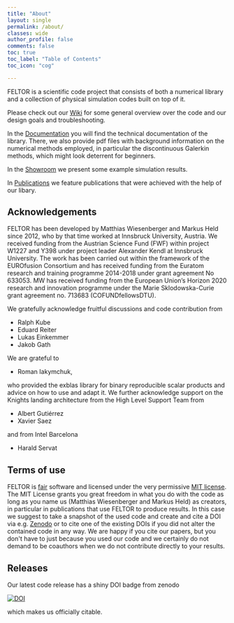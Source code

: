 ```yaml
---
title: "About"
layout: single
permalink: /about/
classes: wide
author_profile: false
comments: false
toc: true
toc_label: "Table of Contents"
toc_icon: "cog"

---
```


FELTOR is a scientific code project that consists of both a numerical library
and a collection of physical simulation codes built on top of it.

Please check out our [Wiki](wiki.md)
for some general overview over the code and our design goals and
troubleshooting.

In the [Documentation](http://feltor-dev.github.io/doc/dg/html/modules.html)
you will find the technical documentation of the library.
There, we also provide pdf files
with background information on the numerical methods employed, in particular
the discontinuous Galerkin methods, which might look deterrent for beginners.

In the [Showroom](showroom.md) we present some example simulation results.

In [Publications](publications.md) we feature publications that were
achieved with the help of our libary.


## Acknowledgements

FELTOR has been developed by Matthias Wiesenberger and Markus Held since 2012, who
by that time worked at Innsbruck University, Austria.
We received funding from the Austrian Science Fund (FWF) within
project W1227 and Y398 under project leader Alexander Kendl at
Innsbruck University.
The work has been carried out within
the framework of the EUROfusion Consortium and has received funding
from the Euratom research and training programme 2014-2018 under
grant agreement No 633053.
MW has received funding from the European Union’s Horizon 2020
research and innovation programme under the Marie
Sklodowska-Curie grant agreement no. 713683 (COFUNDfellowsDTU).

We gratefully acknowledge fruitful discussions and code contribution from

* Ralph Kube
* Eduard Reiter
* Lukas Einkemmer
* Jakob Gath

We are grateful to

* Roman Iakymchuk,

who provided the exblas library for binary reproducible scalar products and advice
on how to use and adapt it.
We further acknowledge support on the Knights landing architecture from
the High Level Support Team from

* Albert Gutiérrez
* Xavier Saez

and from Intel Barcelona

* Harald Servat

## Terms of use
FELTOR is [fair](https://www.force11.org/fairprinciples) software and
licensed under the very permissive [MIT license](https://en.wikipedia.org/wiki/MIT_License). The MIT
License grants you great freedom in what you do with the code as long as
you name us (Matthias Wiesenberger and Markus Held) as creators, in
particular in publications that use FELTOR to produce results. In this
case we suggest to take a snapshot of the used code and create and cite
a DOI via e.g. [Zenodo](http://www.zenodo.org) or to cite one of the
existing DOIs if you did not alter the contained code in any way. We are
happy if you cite our papers, but you don't have to just because you
used our code and we certainly do not demand to be coauthors when we do
not contribute directly to your results.

## Releases
Our latest code release has a shiny DOI badge from zenodo


[![DOI](https://zenodo.org/badge/DOI/10.5281/zenodo.1207806.svg)](https://doi.org/10.5281/zenodo.1207806)


which makes us officially citable.
